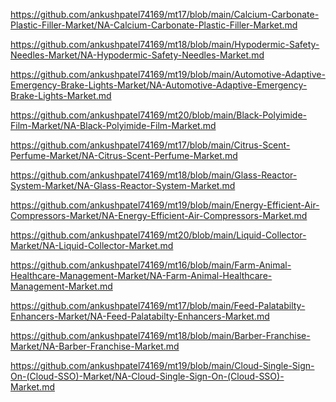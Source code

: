 <p><a href="https://github.com/ankushpatel74169/mt17/blob/main/Calcium-Carbonate-Plastic-Filler-Market/NA-Calcium-Carbonate-Plastic-Filler-Market.md">https://github.com/ankushpatel74169/mt17/blob/main/Calcium-Carbonate-Plastic-Filler-Market/NA-Calcium-Carbonate-Plastic-Filler-Market.md</a></p><p><a href="https://github.com/ankushpatel74169/mt18/blob/main/Hypodermic-Safety-Needles-Market/NA-Hypodermic-Safety-Needles-Market.md">https://github.com/ankushpatel74169/mt18/blob/main/Hypodermic-Safety-Needles-Market/NA-Hypodermic-Safety-Needles-Market.md</a></p><p><a href="https://github.com/ankushpatel74169/mt19/blob/main/Automotive-Adaptive-Emergency-Brake-Lights-Market/NA-Automotive-Adaptive-Emergency-Brake-Lights-Market.md">https://github.com/ankushpatel74169/mt19/blob/main/Automotive-Adaptive-Emergency-Brake-Lights-Market/NA-Automotive-Adaptive-Emergency-Brake-Lights-Market.md</a></p><p><a href="https://github.com/ankushpatel74169/mt20/blob/main/Black-Polyimide-Film-Market/NA-Black-Polyimide-Film-Market.md">https://github.com/ankushpatel74169/mt20/blob/main/Black-Polyimide-Film-Market/NA-Black-Polyimide-Film-Market.md</a></p><p><a href="https://github.com/ankushpatel74169/mt17/blob/main/Citrus-Scent-Perfume-Market/NA-Citrus-Scent-Perfume-Market.md">https://github.com/ankushpatel74169/mt17/blob/main/Citrus-Scent-Perfume-Market/NA-Citrus-Scent-Perfume-Market.md</a></p><p><a href="https://github.com/ankushpatel74169/mt18/blob/main/Glass-Reactor-System-Market/NA-Glass-Reactor-System-Market.md">https://github.com/ankushpatel74169/mt18/blob/main/Glass-Reactor-System-Market/NA-Glass-Reactor-System-Market.md</a></p><p><a href="https://github.com/ankushpatel74169/mt19/blob/main/Energy-Efficient-Air-Compressors-Market/NA-Energy-Efficient-Air-Compressors-Market.md">https://github.com/ankushpatel74169/mt19/blob/main/Energy-Efficient-Air-Compressors-Market/NA-Energy-Efficient-Air-Compressors-Market.md</a></p><p><a href="https://github.com/ankushpatel74169/mt20/blob/main/Liquid-Collector-Market/NA-Liquid-Collector-Market.md">https://github.com/ankushpatel74169/mt20/blob/main/Liquid-Collector-Market/NA-Liquid-Collector-Market.md</a></p><p><a href="https://github.com/ankushpatel74169/mt16/blob/main/Farm-Animal-Healthcare-Management-Market/NA-Farm-Animal-Healthcare-Management-Market.md">https://github.com/ankushpatel74169/mt16/blob/main/Farm-Animal-Healthcare-Management-Market/NA-Farm-Animal-Healthcare-Management-Market.md</a></p><p><a href="https://github.com/ankushpatel74169/mt17/blob/main/Feed-Palatabilty-Enhancers-Market/NA-Feed-Palatabilty-Enhancers-Market.md">https://github.com/ankushpatel74169/mt17/blob/main/Feed-Palatabilty-Enhancers-Market/NA-Feed-Palatabilty-Enhancers-Market.md</a></p><p><a href="https://github.com/ankushpatel74169/mt18/blob/main/Barber-Franchise-Market/NA-Barber-Franchise-Market.md">https://github.com/ankushpatel74169/mt18/blob/main/Barber-Franchise-Market/NA-Barber-Franchise-Market.md</a></p><p><a href="https://github.com/ankushpatel74169/mt19/blob/main/Cloud-Single-Sign-On-(Cloud-SSO)-Market/NA-Cloud-Single-Sign-On-(Cloud-SSO)-Market.md">https://github.com/ankushpatel74169/mt19/blob/main/Cloud-Single-Sign-On-(Cloud-SSO)-Market/NA-Cloud-Single-Sign-On-(Cloud-SSO)-Market.md</a></p>
